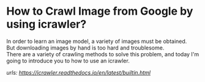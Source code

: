 # How to Crawl Image from Google by using icrawler?

In order to learn an image model, a variety of images must be obtained.  
But downloading images by hand is too hard and troublesome.  
There are a variety of crawling methods to solve this problem, and today I'm going to introduce you to how to use an icrawler.  

*urls: https://icrawler.readthedocs.io/en/latest/builtin.html*

